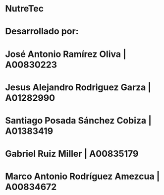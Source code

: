 # NutreTec
# Desarrollado por:
# José Antonio Ramírez Oliva 			      | A00830223
# Jesus Alejandro Rodriguez Garza 		  | A01282990
# Santiago Posada Sánchez Cobiza		    | A01383419
# Gabriel Ruiz Miller                   | A00835179
# Marco Antonio Rodríguez Amezcua       | A00834672
